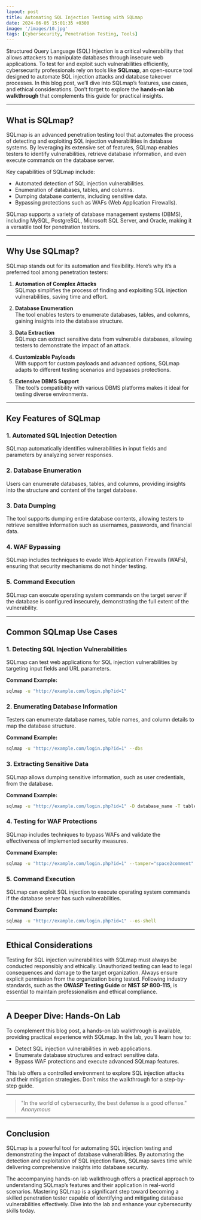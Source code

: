 ```yaml
---
layout: post
title: Automating SQL Injection Testing with SQLmap
date: 2024-06-05 15:01:35 +0300
image: '/images/10.jpg'
tags: [Cybersecurity, Penetration Testing, Tools]
---
```


Structured Query Language (SQL) Injection is a critical vulnerability that allows attackers to manipulate databases through insecure web applications. To test for and exploit such vulnerabilities efficiently, cybersecurity professionals rely on tools like **SQLmap**, an open-source tool designed to automate SQL injection attacks and database takeover processes. In this blog post, we’ll dive into SQLmap’s features, use cases, and ethical considerations. Don’t forget to explore the **hands-on lab walkthrough** that complements this guide for practical insights.

---

## What is SQLmap?

SQLmap is an advanced penetration testing tool that automates the process of detecting and exploiting SQL injection vulnerabilities in database systems. By leveraging its extensive set of features, SQLmap enables testers to identify vulnerabilities, retrieve database information, and even execute commands on the database server.

Key capabilities of SQLmap include:
- Automated detection of SQL injection vulnerabilities.  
- Enumeration of databases, tables, and columns.  
- Dumping database contents, including sensitive data.  
- Bypassing protections such as WAFs (Web Application Firewalls).  

SQLmap supports a variety of database management systems (DBMS), including MySQL, PostgreSQL, Microsoft SQL Server, and Oracle, making it a versatile tool for penetration testers.

---

## Why Use SQLmap?

SQLmap stands out for its automation and flexibility. Here’s why it’s a preferred tool among penetration testers:

1. **Automation of Complex Attacks**  
   SQLmap simplifies the process of finding and exploiting SQL injection vulnerabilities, saving time and effort.

2. **Database Enumeration**  
   The tool enables testers to enumerate databases, tables, and columns, gaining insights into the database structure.

3. **Data Extraction**  
   SQLmap can extract sensitive data from vulnerable databases, allowing testers to demonstrate the impact of an attack.

4. **Customizable Payloads**  
   With support for custom payloads and advanced options, SQLmap adapts to different testing scenarios and bypasses protections.

5. **Extensive DBMS Support**  
   The tool’s compatibility with various DBMS platforms makes it ideal for testing diverse environments.

---

## Key Features of SQLmap

### 1. **Automated SQL Injection Detection**
SQLmap automatically identifies vulnerabilities in input fields and parameters by analyzing server responses.

### 2. **Database Enumeration**
Users can enumerate databases, tables, and columns, providing insights into the structure and content of the target database.

### 3. **Data Dumping**
The tool supports dumping entire database contents, allowing testers to retrieve sensitive information such as usernames, passwords, and financial data.

### 4. **WAF Bypassing**
SQLmap includes techniques to evade Web Application Firewalls (WAFs), ensuring that security mechanisms do not hinder testing.

### 5. **Command Execution**
SQLmap can execute operating system commands on the target server if the database is configured insecurely, demonstrating the full extent of the vulnerability.

---

## Common SQLmap Use Cases

### 1. **Detecting SQL Injection Vulnerabilities**
SQLmap can test web applications for SQL injection vulnerabilities by targeting input fields and URL parameters.

**Command Example:**  
```bash
sqlmap -u "http://example.com/login.php?id=1"
```

### 2. **Enumerating Database Information**
Testers can enumerate database names, table names, and column details to map the database structure.

**Command Example:**  
```bash
sqlmap -u "http://example.com/login.php?id=1" --dbs
```

### 3. **Extracting Sensitive Data**
SQLmap allows dumping sensitive information, such as user credentials, from the database.

**Command Example:**  
```bash
sqlmap -u "http://example.com/login.php?id=1" -D database_name -T table_name --dump
```

### 4. **Testing for WAF Protections**
SQLmap includes techniques to bypass WAFs and validate the effectiveness of implemented security measures.

**Command Example:**  
```bash
sqlmap -u "http://example.com/login.php?id=1" --tamper="space2comment"
```

### 5. **Command Execution**
SQLmap can exploit SQL injection to execute operating system commands if the database server has such vulnerabilities.

**Command Example:**  
```bash
sqlmap -u "http://example.com/login.php?id=1" --os-shell
```

---

## Ethical Considerations

Testing for SQL injection vulnerabilities with SQLmap must always be conducted responsibly and ethically. Unauthorized testing can lead to legal consequences and damage to the target organization. Always ensure explicit permission from the organization being tested. Following industry standards, such as the **OWASP Testing Guide** or **NIST SP 800-115**, is essential to maintain professionalism and ethical compliance.

---

## A Deeper Dive: Hands-On Lab

To complement this blog post, a hands-on lab walkthrough is available, providing practical experience with SQLmap. In the lab, you’ll learn how to:
- Detect SQL injection vulnerabilities in web applications.
- Enumerate database structures and extract sensitive data.
- Bypass WAF protections and execute advanced SQLmap features.

This lab offers a controlled environment to explore SQL injection attacks and their mitigation strategies. Don’t miss the walkthrough for a step-by-step guide.

---

> "In the world of cybersecurity, the best defense is a good offense."  
> <cite>Anonymous</cite>

---

## Conclusion

SQLmap is a powerful tool for automating SQL injection testing and demonstrating the impact of database vulnerabilities. By automating the detection and exploitation of SQL injection flaws, SQLmap saves time while delivering comprehensive insights into database security.

The accompanying hands-on lab walkthrough offers a practical approach to understanding SQLmap’s features and their application in real-world scenarios. Mastering SQLmap is a significant step toward becoming a skilled penetration tester capable of identifying and mitigating database vulnerabilities effectively. Dive into the lab and enhance your cybersecurity skills today.
